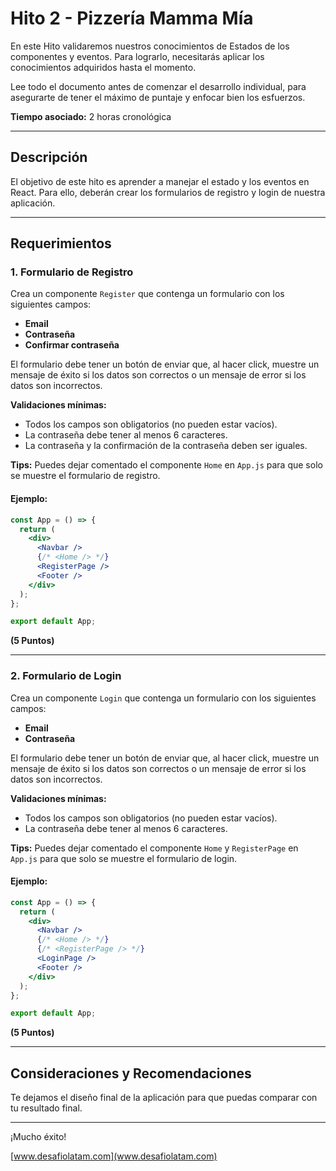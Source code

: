 # Hito 2 - Pizzería Mamma Mía

En este Hito validaremos nuestros conocimientos de Estados de los componentes y eventos. Para lograrlo, necesitarás aplicar los conocimientos adquiridos hasta el momento.

Lee todo el documento antes de comenzar el desarrollo individual, para asegurarte de tener el máximo de puntaje y enfocar bien los esfuerzos.

**Tiempo asociado:** 2 horas cronológica

---

## Descripción

El objetivo de este hito es aprender a manejar el estado y los eventos en React. Para ello, deberán crear los formularios de registro y login de nuestra aplicación.

---

## Requerimientos

### 1. Formulario de Registro

Crea un componente `Register` que contenga un formulario con los siguientes campos:

- **Email**
- **Contraseña**
- **Confirmar contraseña**

El formulario debe tener un botón de enviar que, al hacer click, muestre un mensaje de éxito si los datos son correctos o un mensaje de error si los datos son incorrectos.

**Validaciones mínimas:**

- Todos los campos son obligatorios (no pueden estar vacíos).
- La contraseña debe tener al menos 6 caracteres.
- La contraseña y la confirmación de la contraseña deben ser iguales.

**Tips:** Puedes dejar comentado el componente `Home` en `App.js` para que solo se muestre el formulario de registro.

#### Ejemplo:

```jsx
const App = () => {
  return (
    <div>
      <Navbar />
      {/* <Home /> */}
      <RegisterPage />
      <Footer />
    </div>
  );
};

export default App;
```

**(5 Puntos)**

---

### 2. Formulario de Login

Crea un componente `Login` que contenga un formulario con los siguientes campos:

- **Email**
- **Contraseña**

El formulario debe tener un botón de enviar que, al hacer click, muestre un mensaje de éxito si los datos son correctos o un mensaje de error si los datos son incorrectos.

**Validaciones mínimas:**

- Todos los campos son obligatorios (no pueden estar vacíos).
- La contraseña debe tener al menos 6 caracteres.

**Tips:** Puedes dejar comentado el componente `Home` y `RegisterPage` en `App.js` para que solo se muestre el formulario de login.

#### Ejemplo:

```jsx
const App = () => {
  return (
    <div>
      <Navbar />
      {/* <Home /> */}
      {/* <RegisterPage /> */}
      <LoginPage />
      <Footer />
    </div>
  );
};

export default App;
```

**(5 Puntos)**

---

## Consideraciones y Recomendaciones

Te dejamos el diseño final de la aplicación para que puedas comparar con tu resultado final.

---

¡Mucho éxito!

[www.desafiolatam.com](www.desafiolatam.com)

